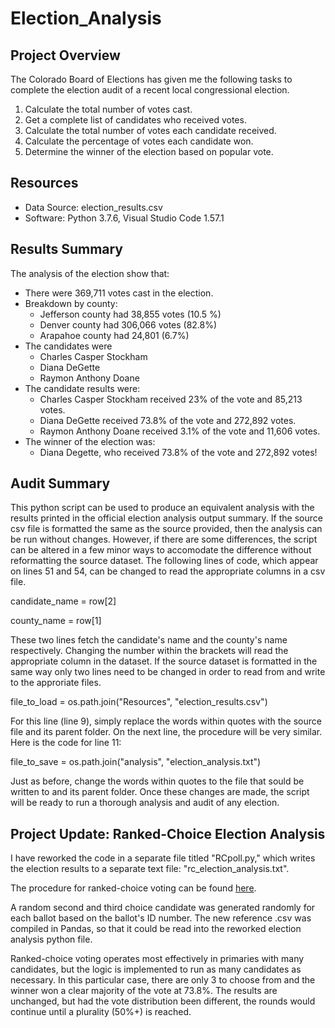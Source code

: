 # Election_Analysis
## Project Overview
The Colorado Board of Elections has given me the following tasks to complete the election audit of a recent local congressional election.

1. Calculate the total number of votes cast.
2. Get a complete list of candidates who received votes.
3. Calculate the total number of votes each candidate received.
4. Calculate the percentage of votes each candidate won.
5. Determine the winner of the election based on popular vote.

## Resources
* Data Source: election_results.csv
* Software: Python 3.7.6, Visual Studio Code 1.57.1

## Results Summary
The analysis of the election show that:

* There were 369,711 votes cast in the election.
* Breakdown by county:
  * Jefferson county had 38,855 votes (10.5 %)
  * Denver county had 306,066 votes (82.8%)
  * Arapahoe county had 24,801 (6.7%)
* The candidates were
  *   Charles Casper Stockham
  *   Diana DeGette
  *   Raymon Anthony Doane
* The candidate results were:
  * Charles Casper Stockham received 23% of the vote and 85,213 votes.
  * Diana DeGette received 73.8% of the vote and 272,892 votes.
  * Raymon Anthony Doane received 3.1% of the vote and 11,606 votes.
* The winner of the election was:
  * Diana Degette, who received 73.8% of the vote and 272,892 votes!

## Audit Summary

This python script can be used to produce an equivalent analysis with the results printed in the official election analysis output summary. If the source csv file is formatted the same as the source provided, then the analysis can be run without changes. However, if there are some differences, the script can be altered in a few minor ways to accomodate the difference without reformatting the source dataset. The following lines of code, which appear on lines 51 and 54, can be changed to read the appropriate columns in a csv file.


candidate_name = row[2]

county_name = row[1]


These two lines fetch the candidate's name and the county's name respectively. Changing the number within the brackets will read the appropriate column in the dataset. If the source dataset is formatted in the same way only two lines need to be changed in order to read from and write to the approriate files.


file_to_load = os.path.join("Resources", "election_results.csv")


For this line (line 9), simply replace the words within quotes with the source file and its parent folder. On the next line, the procedure will be very similar. Here is the code for line 11:


file_to_save = os.path.join("analysis", "election_analysis.txt")


Just as before, change the words within quotes to the file that sould be written to and its parent folder. Once these changes are made, the script will be ready to run a thorough analysis and audit of any election.


## Project Update: Ranked-Choice Election Analysis

I have reworked the code in a separate file titled "RCpoll.py," which writes the election results to a separate text file: "rc_election_analysis.txt".

The procedure for ranked-choice voting can be found <a href="https://ballotpedia.org/Ranked-choice_voting_(RCV)" target="_blank">here</a>.

A random second and third choice candidate was generated randomly for each ballot based on the ballot's ID number. The new reference .csv was compiled in Pandas, so that it could be read into the reworked election analysis python file.

Ranked-choice voting operates most effectively in primaries with many candidates, but the logic is implemented to run as many candidates as necessary. In this particular case, there are only 3 to choose from and the winner won a clear majority of the vote at 73.8%. The results are unchanged, but had the vote distribution been different, the rounds would continue until a plurality (50%+) is reached.
